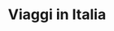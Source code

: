 ---
title: "Viaggi in Italia"
description: "Categoria che racchiude tutti i viaggi fatti in Italia"
slug: "italia"
image: "agrigento.jpg"
---